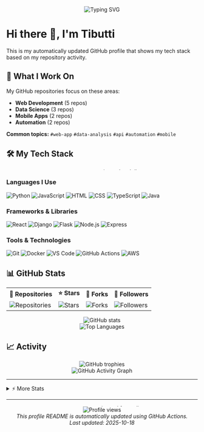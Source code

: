 
<div align="center">
  <img src="https://readme-typing-svg.herokuapp.com?font=Fira+Code&size=24&duration=4000&pause=1000&color=36BCF7FF&center=true&width=600&background=00000000&lines=Welcome+to+my+GitHub+Profile;I'm+a+Web+Development+Developer;Passionate+about+coding;Building+Web+Development+solutions" alt="Typing SVG" />
</div>

# Hi there 👋, I'm Tibutti

This is my automatically updated GitHub profile that shows my tech stack based on my repository activity.

## 🚀 What I Work On

My GitHub repositories focus on these areas:

- **Web Development** (5 repos)
- **Data Science** (3 repos)
- **Mobile Apps** (2 repos)
- **Automation** (2 repos)

**Common topics:** `#web-app` `#data-analysis` `#api` `#automation` `#mobile` 

## 🛠️ My Tech Stack

<div align="center">
  <img src="https://i.imgur.com/KXx0cCx.gif" width="600" height="4" alt="animated tech line">
</div>

### Languages I Use
    
![Python](https://img.shields.io/badge/Python-3776AB?style=for-the-badge&logo=python&logoColor=white) ![JavaScript](https://img.shields.io/badge/JavaScript-F7DF1E?style=for-the-badge&logo=javascript&logoColor=black) ![HTML](https://img.shields.io/badge/HTML-E34F26?style=for-the-badge&logo=html5&logoColor=white) ![CSS](https://img.shields.io/badge/CSS-1572B6?style=for-the-badge&logo=css3&logoColor=white) ![TypeScript](https://img.shields.io/badge/TypeScript-3178C6?style=for-the-badge&logo=typescript&logoColor=white) ![Java](https://img.shields.io/badge/Java-007396?style=for-the-badge&logo=java&logoColor=white) 

### Frameworks & Libraries

![React](https://img.shields.io/badge/React-007ec6?style=for-the-badge&logo=react) ![Django](https://img.shields.io/badge/Django-007ec6?style=for-the-badge&logo=django) ![Flask](https://img.shields.io/badge/Flask-007ec6?style=for-the-badge&logo=flask) ![Node.js](https://img.shields.io/badge/Node.js-007ec6?style=for-the-badge&logo=node.js) ![Express](https://img.shields.io/badge/Express-007ec6?style=for-the-badge&logo=express) 

### Tools & Technologies

![Git](https://img.shields.io/badge/Git-F05032?style=for-the-badge&logo=git) ![Docker](https://img.shields.io/badge/Docker-2496ED?style=for-the-badge&logo=docker) ![VS Code](https://img.shields.io/badge/VS%20Code-007ACC?style=for-the-badge&logo=visualstudiocode) ![GitHub Actions](https://img.shields.io/badge/GitHub%20Actions-007ec6?style=for-the-badge&logo=githubactions) ![AWS](https://img.shields.io/badge/AWS-232F3E?style=for-the-badge&logo=amazonaws) 

## 📊 GitHub Stats

<div align="center">
  <table>
    <tr>
      <td><b>🔭 Repositories</b></td>
      <td><b>⭐ Stars</b></td>
      <td><b>🍴 Forks</b></td>
      <td><b>👥 Followers</b></td>
    </tr>
    <tr>
      <td><img alt="Repositories" src="https://img.shields.io/badge/12-4c71f2?style=for-the-badge&logo=github&logoColor=white"/></td>
      <td><img alt="Stars" src="https://img.shields.io/badge/48-FFD700?style=for-the-badge&logo=github&logoColor=white"/></td>
      <td><img alt="Forks" src="https://img.shields.io/badge/15-4c71f2?style=for-the-badge&logo=github&logoColor=white"/></td>
      <td><img alt="Followers" src="https://img.shields.io/badge/45-FFD700?style=for-the-badge&logo=github&logoColor=white"/></td>
    </tr>
  </table>
</div>

<div align="center">
  <img src="https://github-readme-stats.vercel.app/api?username=Tibutti&show_icons=true&theme=radical" alt="GitHub stats" />
</div>

<div align="center">
  <img src="https://github-readme-stats.vercel.app/api/top-langs/?username=Tibutti&layout=compact&theme=radical" alt="Top Languages" />
</div>

## 📈 Activity

<div align="center">
  <img src="https://github-profile-trophy.vercel.app/?username=Tibutti&theme=radical&row=1&column=6" alt="GitHub trophies" />
</div>

<div align="center">
  <img src="https://github-readme-activity-graph.vercel.app/graph?username=Tibutti&theme=github" alt="GitHub Activity Graph" />
</div>

---

<details>
<summary>⚡ More Stats</summary>
<br>

![Profile Details](https://github-profile-summary-cards.vercel.app/api/cards/profile-details?username=Tibutti&theme=monokai)

![Streak Stats](https://github-readme-streak-stats.herokuapp.com/?user=Tibutti&theme=dark)

</details>

---

<div align="center">
  <img src="https://i.imgur.com/KXx0cCx.gif" width="600" height="4" alt="animated footer line">
  <br>
  <img src="https://komarev.com/ghpvc/?username=Tibutti&label=Profile+Views" alt="Profile views">
  <br>
  <i>This profile README is automatically updated using GitHub Actions.<br>Last updated: 2025-10-18</i>
</div>
